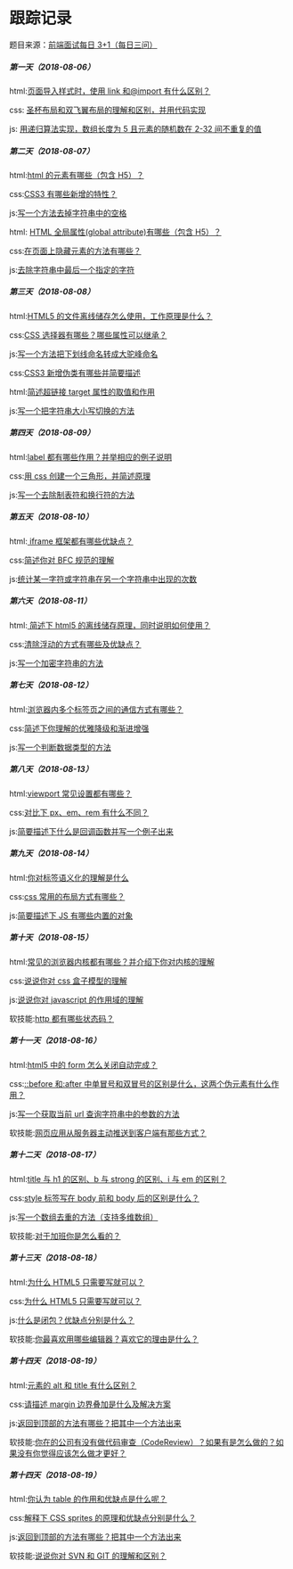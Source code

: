 # 跟踪记录

题目来源：[前端面试每日 3+1（每日三问）](https://github.com/haizlin/fe-interview)

##### 第一天（2018-08-06）

html:[页面导入样式时，使用 link 和@import 有什么区别？](https://github.com/zivenday/learning/issues/1)

css: [圣杯布局和双飞翼布局的理解和区别，并用代码实现](https://github.com/zivenday/learning/issues/2)

js: [用递归算法实现，数组长度为 5 且元素的随机数在 2-32 间不重复的值](https://github.com/zivenday/learning/issues/3)

##### 第二天（2018-08-07）

html:[html 的元素有哪些（包含 H5）？](https://github.com/zivenday/learning/issues/4)

css:[CSS3 有哪些新增的特性？](https://github.com/zivenday/learning/issues/5)

js:[写一个方法去掉字符串中的空格](https://github.com/zivenday/learning/issues/6)

html: [HTML 全局属性(global attribute)有哪些（包含 H5）？](https://github.com/zivenday/learning/issues/7)

css:[在页面上隐藏元素的方法有哪些？](https://github.com/zivenday/learning/issues/8)

js:[去除字符串中最后一个指定的字符](https://github.com/zivenday/learning/issues/9)

##### 第三天（2018-08-08）

html:[HTML5 的文件离线储存怎么使用，工作原理是什么？](https://github.com/zivenday/learning/issues/10)

css:[CSS 选择器有哪些？哪些属性可以继承？](https://github.com/zivenday/learning/issues/11)

js:[写一个方法把下划线命名转成大驼峰命名](https://github.com/zivenday/learning/issues/14)

css:[CSS3 新增伪类有哪些并简要描述](https://github.com/zivenday/learning/issues/13)

html:[简述超链接 target 属性的取值和作用](https://github.com/zivenday/learning/issues/12)

js:[写一个把字符串大小写切换的方法](https://github.com/zivenday/learning/issues/15)

##### 第四天（2018-08-09）

html:[label 都有哪些作用？并举相应的例子说明](https://github.com/zivenday/learning/issues/16)

css:[用 css 创建一个三角形，并简述原理](https://github.com/zivenday/learning/issues/17)

js:[写一个去除制表符和换行符的方法](https://github.com/zivenday/learning/issues/18)

##### 第五天（2018-08-10）

html:[ iframe 框架都有哪些优缺点？](https://github.com/zivenday/learning/issues/19)

css:[简述你对 BFC 规范的理解](https://github.com/zivenday/learning/issues/20)

js:[统计某一字符或字符串在另一个字符串中出现的次数](https://github.com/zivenday/learning/issues/21)

##### 第六天（2018-08-11）

html:[ 简述下 html5 的离线储存原理，同时说明如何使用？](https://github.com/zivenday/learning/issues/22)

css:[清除浮动的方式有哪些及优缺点？](https://github.com/zivenday/learning/issues/23)

js:[写一个加密字符串的方法](https://github.com/zivenday/learning/issues/24)

##### 第七天（2018-08-12）

html:[浏览器内多个标签页之间的通信方式有哪些？](https://github.com/zivenday/learning/issues/25)

css:[简述下你理解的优雅降级和渐进增强](https://github.com/zivenday/learning/issues/26)

js:[写一个判断数据类型的方法](https://github.com/zivenday/learning/issues/27)

##### 第八天（2018-08-13）

html:[viewport 常见设置都有哪些？](https://github.com/zivenday/learning/issues/28)

css:[对比下 px、em、rem 有什么不同？](https://github.com/zivenday/learning/issues/29)

js:[简要描述下什么是回调函数并写一个例子出来](https://github.com/zivenday/learning/issues/30)

##### 第九天（2018-08-14）

html:[你对标签语义化的理解是什么](https://github.com/zivenday/learning/issues/31)

css:[css 常用的布局方式有哪些？](https://github.com/zivenday/learning/issues/32)

js:[简要描述下 JS 有哪些内置的对象](https://github.com/zivenday/learning/issues/33)

##### 第十天（2018-08-15）

html:[常见的浏览器内核都有哪些？并介绍下你对内核的理解](https://github.com/zivenday/learning/issues/34)

css:[说说你对 css 盒子模型的理解](https://github.com/zivenday/learning/issues/35)

js:[说说你对 javascript 的作用域的理解](https://github.com/zivenday/learning/issues/36)

软技能:[http 都有哪些状态码？](https://github.com/zivenday/learning/issues/37)

##### 第十一天（2018-08-16）

html:[html5 中的 form 怎么关闭自动完成？](https://github.com/zivenday/learning/issues/38)

css:[::before 和:after 中单冒号和双冒号的区别是什么，这两个伪元素有什么作用？](https://github.com/zivenday/learning/issues/39)

js:[写一个获取当前 url 查询字符串中的参数的方法](https://github.com/zivenday/learning/issues/40)

软技能:[网页应用从服务器主动推送到客户端有那些方式？](https://github.com/zivenday/learning/issues/41)

##### 第十二天（2018-08-17）

html:[title 与 h1 的区别、b 与 strong 的区别、i 与 em 的区别？](https://github.com/zivenday/learning/issues/42)

css:[style 标签写在 body 前和 body 后的区别是什么？](https://github.com/zivenday/learning/issues/43)

js:[写一个数组去重的方法（支持多维数组）](https://github.com/zivenday/learning/issues/44)

软技能:[对于加班你是怎么看的？](https://github.com/zivenday/learning/issues/45)

##### 第十三天（2018-08-18）

html:[为什么 HTML5 只需要写<!DOCTYPE HTML>就可以？](https://github.com/zivenday/learning/issues/46)

css:[为什么 HTML5 只需要写<!DOCTYPE HTML>就可以？](https://github.com/zivenday/learning/issues/47)

js:[什么是闭包？优缺点分别是什么？](https://github.com/zivenday/learning/issues/48)

软技能:[你最喜欢用哪些编辑器？喜欢它的理由是什么？](https://github.com/zivenday/learning/issues/49)

##### 第十四天（2018-08-19）

html:[元素的 alt 和 title 有什么区别？](https://github.com/zivenday/learning/issues/51)

css:[请描述 margin 边界叠加是什么及解决方案](https://github.com/zivenday/learning/issues/52)

js:[返回到顶部的方法有哪些？把其中一个方法出来](https://github.com/zivenday/learning/issues/53)

软技能:[你在的公司有没有做代码审查（CodeReview）？如果有是怎么做的？如果没有你觉得应该怎么做才更好？](https://github.com/zivenday/learning/issues/54)

##### 第十四天（2018-08-19）

html:[你认为 table 的作用和优缺点是什么呢？](https://github.com/zivenday/learning/issues/55)

css:[解释下 CSS sprites 的原理和优缺点分别是什么？](https://github.com/zivenday/learning/issues/56)

js:[返回到顶部的方法有哪些？把其中一个方法出来](https://github.com/zivenday/learning/issues/57)

软技能:[说说你对 SVN 和 GIT 的理解和区别？](https://github.com/zivenday/learning/issues/58)
